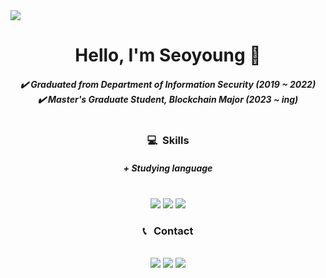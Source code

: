 <!--방문자 클릭 수 --!>
<a href="https://github.com/xxeonge/xxeonge"><img src="https://hits.seeyoufarm.com/api/count/incr/badge.svg?url=https%3A%2F%2Fgithub.com%2Fxxeonge%2Fxxeonge&count_bg=%23000000&title_bg=%23000000&icon=github.svg&icon_color=%23FFFFFF&title=Github&edge_flat=false"/></a></h5>

<div align=center><h1> Hello, I'm Seoyoung 🐣 </h1>


<h5>
✔️ Graduated from Department of Information Security (2019 ~ 2022)<br>
✔️ Master's Graduate Student, Blockchain Major (2023 ~ ing)<br><br>
</h5>

<h3> 💻 &nbsp;Skills </h3> <h5> + Studying language</h5>
<br>
<img src="https://img.shields.io/badge/python-3776AB?style=for-the-badge&logo=Python&logoColor=white"> 
<img src="https://img.shields.io/badge/C-A8B9CC?style=for-the-badge&logo=C&logoColor=white"> 
<img src="https://img.shields.io/badge/solidity-363636?style=for-the-badge&logo=Solidity&logoColor=white"> 


<h3> 📞 &nbsp; Contact </h3>
</br>
<a href="https://www.instagram.com/xxeonge_">
<img src="https://img.shields.io/badge/Instagram-E4405F?style=for-the-badge&logo=Instagram&logoColor=white"></a>
<a href="https://github.com/xxeonge/xxeonge">
<img src="https://img.shields.io/badge/Github-181717?style=for-the-badge&logo=Github&logoColor=white"></a>
<a href="https://twitter.com/xxeonge">
<img src="https://img.shields.io/badge/twitter-1D9BF0?style=for-the-badge&logo=twitter&logoColor=white"></a>






</div>







<!--
**xxeonge/xxeonge** is a ✨ _special_ ✨ repository because its `README.md` (this file) appears on your GitHub profile.

Here are some ideas to get you started:

- 🔭 I’m currently working on ...
- 🌱 I’m currently learning ...
- 👯 I’m looking to collaborate on ...
- 🤔 I’m looking for help with ...
- 💬 Ask me about ...
- 📫 How to reach me: ...
- 😄 Pronouns: ...
- ⚡ Fun fact: ...
-->
